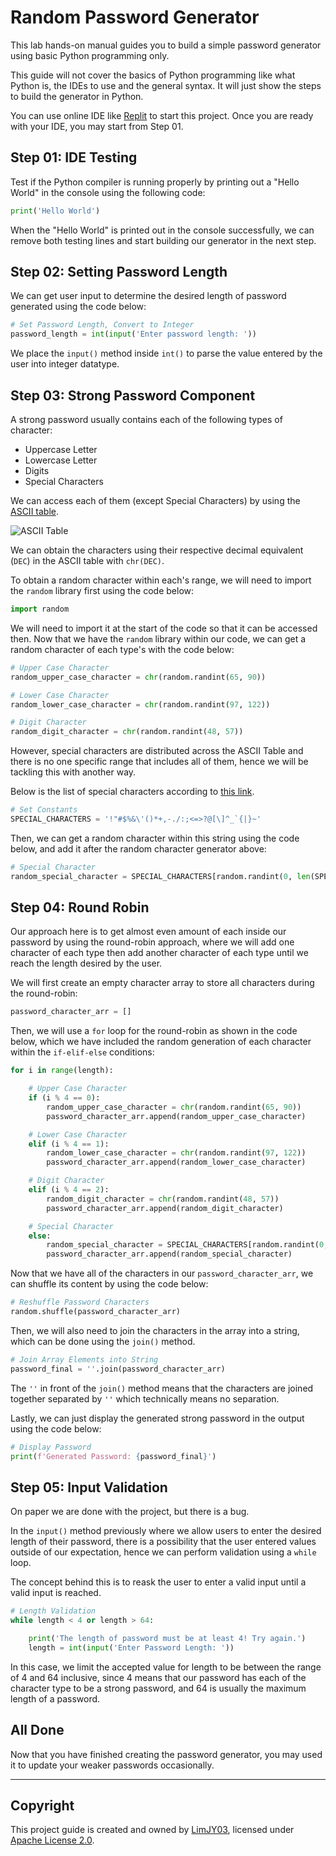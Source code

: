 # Random Password Generator

This lab hands-on manual guides you to build a simple password generator using basic Python programming only.

This guide will not cover the basics of Python programming like what Python is, the IDEs to use and the general syntax. It will just show the steps to build the generator in Python.

You can use online IDE like [Replit](https://replit.com) to start this project. Once you are ready with your IDE, you may start from Step 01.

## Step 01: IDE Testing

Test if the Python compiler is running properly by printing out a "Hello World" in the console using the following code:

```py
print('Hello World')
```

When the "Hello World" is printed out in the console successfully, we can remove both testing lines and start building our generator in the next step.

## Step 02: Setting Password Length

We can get user input to determine the desired length of password generated using the code below:

```py
# Set Password Length, Convert to Integer
password_length = int(input('Enter password length: '))
```

We place the `input()` method inside `int()` to parse the value entered by the user into integer datatype.

## Step 03: Strong Password Component

A strong password usually contains each of the following types of character:

* Uppercase Letter
* Lowercase Letter
* Digits
* Special Characters

We can access each of them (except Special Characters) by using the [ASCII table](https://www.asciitable.com/).

![ASCII Table](https://www.asciitable.com/asciifull.gif)

We can obtain the characters using their respective decimal equivalent (`DEC`) in the ASCII table with `chr(DEC)`.

To obtain a random character within each's range, we will need to import the `random` library first using the code below:

```py
import random
```

We will need to import it at the start of the code so that it can be accessed then. Now that we have the `random` library within our code, we can get a random character of each type's with the code below:

```py
# Upper Case Character
random_upper_case_character = chr(random.randint(65, 90))

# Lower Case Character
random_lower_case_character = chr(random.randint(97, 122))

# Digit Character
random_digit_character = chr(random.randint(48, 57))
```

However, special characters are distributed across the ASCII Table and there is no one specific range that includes all of them, hence we will be tackling this with another way.

Below is the list of special characters according to [this link](https://owasp.org/www-community/password-special-characters).

```py
# Set Constants
SPECIAL_CHARACTERS = '!"#$%&\'()*+,-./:;<=>?@[\]^_`{|}~'
```

Then, we can get a random character within this string using the code below, and add it after the random character generator above:

```py
# Special Character
random_special_character = SPECIAL_CHARACTERS[random.randint(0, len(SPECIAL_CHARACTERS) - 1)]
```

## Step 04: Round Robin

Our approach here is to get almost even amount of each inside our password by using the round-robin approach, where we will add one character of each type then add another character of each type until we reach the length desired by the user.

We will first create an empty character array to store all characters during the round-robin:

```py
password_character_arr = []
```

Then, we will use a `for` loop for the round-robin as shown in the code below, which we have included the random generation of each character within the `if-elif-else` conditions:

```py
for i in range(length):

    # Upper Case Character
    if (i % 4 == 0): 
        random_upper_case_character = chr(random.randint(65, 90))
        password_character_arr.append(random_upper_case_character)

    # Lower Case Character
    elif (i % 4 == 1):
        random_lower_case_character = chr(random.randint(97, 122))
        password_character_arr.append(random_lower_case_character)

    # Digit Character
    elif (i % 4 == 2):
        random_digit_character = chr(random.randint(48, 57))
        password_character_arr.append(random_digit_character)

    # Special Character
    else:
        random_special_character = SPECIAL_CHARACTERS[random.randint(0, len(SPECIAL_CHARACTERS) - 1)]
        password_character_arr.append(random_special_character)
```

Now that we have all of the characters in our `password_character_arr`, we can shuffle its content by using the code below:

```py
# Reshuffle Password Characters
random.shuffle(password_character_arr)
```

Then, we will also need to join the characters in the array into a string, which can be done using the `join()` method. 

```py
# Join Array Elements into String
password_final = ''.join(password_character_arr)
```

The `''` in front of the `join()` method means that the characters are joined together separated by `''` which technically means no separation.

Lastly, we can just display the generated strong password in the output using the code below:

```py
# Display Password
print(f'Generated Password: {password_final}')
```

## Step 05: Input Validation

On paper we are done with the project, but there is a bug.

In the `input()` method previously where we allow users to enter the desired length of their password, there is a possibility that the user entered values outside of our expectation, hence we can perform validation using a `while` loop.

The concept behind this is to reask the user to enter a valid input until a valid input is reached.

```py
# Length Validation
while length < 4 or length > 64:

    print('The length of password must be at least 4! Try again.')
    length = int(input('Enter Password Length: '))
```

In this case, we limit the accepted value for length to be between the range of 4 and 64 inclusive, since 4 means that our password has each of the character type to be a strong password, and 64 is usually the maximum length of a password.

## All Done

Now that you have finished creating the password generator, you may used it to update your weaker passwords occasionally.

---

## Copyright

This project guide is created and owned by [LimJY03](https://github.com/LimJY03), licensed under [Apache License 2.0](https://github.com/dscum/IntroductionToPython2023/blob/main/LICENSE).
